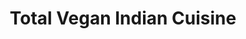 ---
title: "Total Vegan Indian Cuisine"
url: /highlands-ranch/total-vegan-indian-cuisine/
shop: kiosk
---